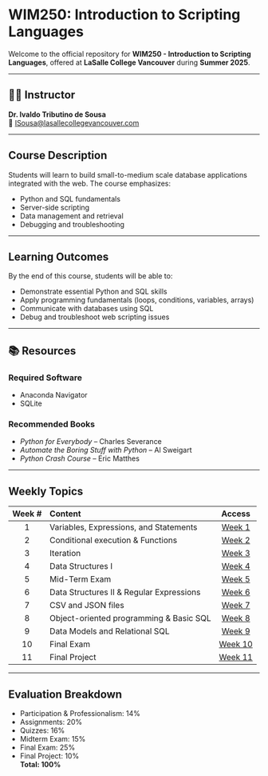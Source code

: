 #  WIM250: Introduction to Scripting Languages

Welcome to the official repository for **WIM250 - Introduction to Scripting Languages**, offered at **LaSalle College Vancouver** during **Summer 2025**. 

---

## 🧑‍🏫 Instructor

**Dr. Ivaldo Tributino de Sousa**  
📧 ISousa@lasallecollegevancouver.com  


---

##  Course Description

Students will learn to build small-to-medium scale database applications integrated with the web. The course emphasizes:

- Python and SQL fundamentals
- Server-side scripting
- Data management and retrieval
- Debugging and troubleshooting

---

##  Learning Outcomes

By the end of this course, students will be able to:

- Demonstrate essential Python and SQL skills 
- Apply programming fundamentals (loops, conditions, variables, arrays)
- Communicate with databases using SQL
- Debug and troubleshoot web scripting issues
---

## 📚 Resources

### Required Software
- Anaconda Navigator
- SQLite

### Recommended Books
- *Python for Everybody* – Charles Severance  
- *Automate the Boring Stuff with Python* – Al Sweigart  
- *Python Crash Course* – Eric Matthes

---

## Weekly Topics 

Week # | Content | Access
:----:|:-----|:-------:
1   | Variables, Expressions, and Statements    | [Week 1 ](https://github.com/Tributino/Python-for-Beginners/tree/main/Week_1)
2   | Conditional execution & Functions         | [Week 2 ](https://github.com/Tributino/Python-for-Beginners/tree/main/Week_2)
3   | Iteration                                 | [Week 3 ](https://github.com/Tributino/Python-for-Beginners/tree/main/Week_3)
4   | Data Structures I                         | [Week 4 ](https://github.com/Tributino/Python-for-Beginners/tree/main/Week_4)
5   | Mid-Term Exam                             | [Week 5 ](https://github.com/Tributino/Python-for-Beginners/tree/main/Week_5)
6   | Data Structures II & Regular Expressions  | [Week 6 ](https://github.com/Tributino/Python-for-Beginners/tree/main/Week_6)
7   | CSV and JSON files                        | [Week 7 ](https://github.com/Tributino/Python-for-Beginners/tree/main/Week_7)
8   | Object-oriented programming & Basic SQL   | [Week 8 ](https://github.com/Tributino/Python-for-Beginners/tree/main/Week_8)
9   | Data Models and Relational SQL            | [Week 9 ](https://github.com/Tributino/Python-for-Beginners/tree/main/Week_9)
10  | Final Exam                                | [Week 10 ](https://github.com/Tributino/Python-for-Beginners/tree/main/Week_10)
11  | Final Project                             | [Week 11 ](https://github.com/Tributino/Python-for-Beginners/tree/main/Final_Project)

---

##  Evaluation Breakdown

- Participation & Professionalism: 14%  
- Assignments: 20%  
- Quizzes: 16%  
- Midterm Exam: 15%  
- Final Exam: 25%  
- Final Project: 10%  
**Total: 100%**






